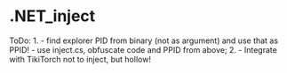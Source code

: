 # .NET_inject

ToDo:
	1.
	- find explorer PID from binary (not as argument) and use that as PPID!
	- use inject.cs, obfuscate code and PPID from above;
	2.
	- Integrate with TikiTorch not to inject, but hollow!

